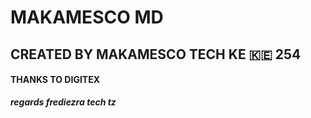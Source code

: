 # MAKAMESCO MD
## CREATED BY MAKAMESCO TECH KE 🇰🇪 254
#### THANKS TO DIGITEX
***regards frediezra tech tz***
